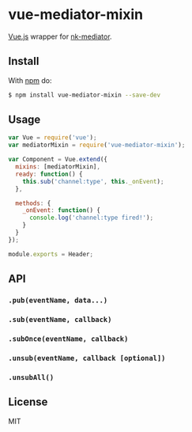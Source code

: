 # vue-mediator-mixin

[Vue.js](https://github.com/yyx990803/vue/) wrapper for [nk-mediator](https://github.com/nk-components/mediator).

## Install

With [npm](http://npmjs.org) do:

```bash
$ npm install vue-mediator-mixin --save-dev
```

## Usage

```js
var Vue = require('vue');
var mediatorMixin = require('vue-mediator-mixin');

var Component = Vue.extend({
  mixins: [mediatorMixin],
  ready: function() {
    this.sub('channel:type', this._onEvent);
  },

  methods: {
    _onEvent: function() {
      console.log('channel:type fired!');
    }
  }
});

module.exports = Header;
```

## API

### `.pub(eventName, data...)`

### `.sub(eventName, callback)`

### `.subOnce(eventName, callback)`

### `.unsub(eventName, callback [optional])`

### `.unsubAll()`

## License

MIT
